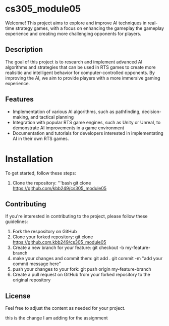 # cs305_module05

Welcome! This project aims to explore and improve AI techniques in real-time strategy games, with a focus on enhancing the gameplay the gameplay experience and creating more challenging opponents for players.

## Description
The goal of this project is to research and implement advanced AI algorithms and strategies that can be used in RTS games to create more realisitic and intelligent behavior for computer-controlled opponents. By improving the AI, we aim to provide players with a more immersive gaming experience.

## Features
- Implementation of various AI algorithms, such as pathfinding, decision-making, and tactical planning
- Integration with popular RTS game engines, such as Unity or Unreal, to demonstrate AI improvements in a game environment
- Documentation and tutorials for developers interested in implementating AI in their own RTS games.

# Installation
To get started, follow these steps:

1. Clone the repository:
  '''bash
  git clone https://github.com/kbb249/cs305_module05

## Contributing
If you're interested in contributing to the project, please follow these guidelines:
  
1. Fork the respository on GitHub
2. Clone your forked repository:
   git clone https://github.com.kbb249/cs305_module05
4. Create a new branch for your feature:
   git checkout -b my-feature-branch
5. make your changes and commit them:
   git add .
   git commit -m "add your commit message here"
6. push your changes to your fork:
   git push origin my-feature-branch
7. Create a pull request on GitHub from your forked repository to the original repository

## License
Feel free to adjust the content as needed for your project.

this is the change I am adding for the assignment
